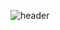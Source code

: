![header](https://capsule-render.vercel.app/api?type=venom&color=B897FF&height=300&section=header&text=엄수현&fontSize=90)
